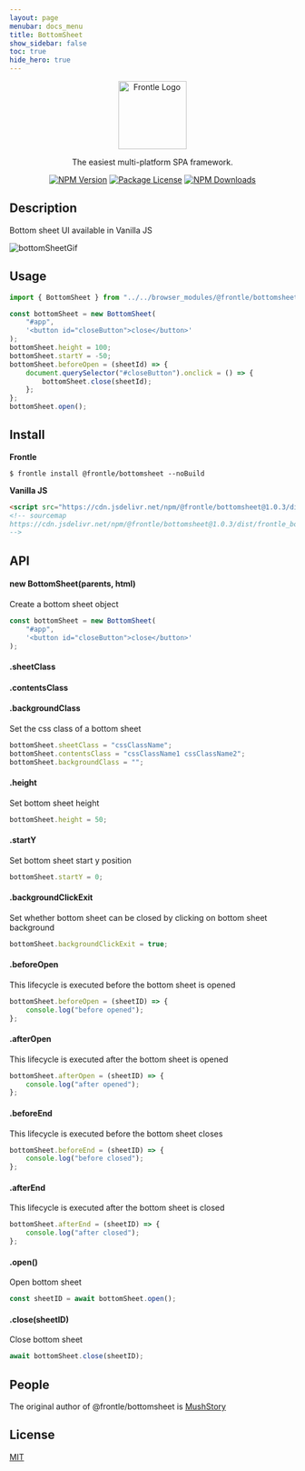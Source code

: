 ```yaml
---
layout: page
menubar: docs_menu
title: BottomSheet
show_sidebar: false
toc: true
hide_hero: true
---
```


<p align="center">
  <a href="https://frontle.org/" target="blank"><img src="https://user-images.githubusercontent.com/49587288/209550001-97ccc567-f9d9-4f47-affe-7abccb3967e6.png" width="120" alt="Frontle Logo" /></a>
</p>

  <p align="center">The easiest multi-platform SPA framework.</p>

<p align="center">
  <a href="https://www.npmjs.com/~frontle"><img src="https://img.shields.io/npm/v/@frontle/bottomsheet.svg" alt="NPM Version" /></a>
  <a href="https://www.npmjs.com/~frontle"><img src="https://img.shields.io/npm/l/@frontle/bottomsheet.svg" alt="Package License" /></a>
  <a href="https://www.npmjs.com/~frontle"><img src="https://img.shields.io/npm/dm/@frontle/bottomsheet.svg" alt="NPM Downloads" /></a>
</p>

## Description

Bottom sheet UI available in Vanilla JS

![bottomSheetGif](https://frontle.org/uploads/bottomSheetReadme/bottomSheet.gif)

## Usage

```javascript
import { BottomSheet } from "../../browser_modules/@frontle/bottomsheet/index.js";

const bottomSheet = new BottomSheet(
    "#app",
    '<button id="closeButton">close</button>'
);
bottomSheet.height = 100;
bottomSheet.startY = -50;
bottomSheet.beforeOpen = (sheetId) => {
    document.querySelector("#closeButton").onclick = () => {
        bottomSheet.close(sheetId);
    };
};
bottomSheet.open();
```

## Install

**Frontle**

```shell
$ frontle install @frontle/bottomsheet --noBuild
```

**Vanilla JS**

```html
<script src="https://cdn.jsdelivr.net/npm/@frontle/bottomsheet@1.0.3/dist/frontle_bottomsheet.min.js"></script>
<!-- sourcemap 
https://cdn.jsdelivr.net/npm/@frontle/bottomsheet@1.0.3/dist/frontle_bottomsheet.min.js.map
-->
```

## API

#### new BottomSheet(parents, html)

Create a bottom sheet object

```javascript
const bottomSheet = new BottomSheet(
    "#app",
    '<button id="closeButton">close</button>'
);
```

#### .sheetClass

#### .contentsClass

#### .backgroundClass

Set the css class of a bottom sheet

```javascript
bottomSheet.sheetClass = "cssClassName";
bottomSheet.contentsClass = "cssClassName1 cssClassName2";
bottomSheet.backgroundClass = "";
```

#### .height

Set bottom sheet height

```javascript
bottomSheet.height = 50;
```

#### .startY

Set bottom sheet start y position

```javascript
bottomSheet.startY = 0;
```

#### .backgroundClickExit

Set whether bottom sheet can be closed by clicking on bottom sheet background

```javascript
bottomSheet.backgroundClickExit = true;
```

#### .beforeOpen

This lifecycle is executed before the bottom sheet is opened

```javascript
bottomSheet.beforeOpen = (sheetID) => {
    console.log("before opened");
};
```

#### .afterOpen

This lifecycle is executed after the bottom sheet is opened

```javascript
bottomSheet.afterOpen = (sheetID) => {
    console.log("after opened");
};
```

#### .beforeEnd

This lifecycle is executed before the bottom sheet closes

```javascript
bottomSheet.beforeEnd = (sheetID) => {
    console.log("before closed");
};
```

#### .afterEnd

This lifecycle is executed after the bottom sheet is closed

```javascript
bottomSheet.afterEnd = (sheetID) => {
    console.log("after closed");
};
```

#### .open()

Open bottom sheet

```javascript
const sheetID = await bottomSheet.open();
```

#### .close(sheetID)

Close bottom sheet

```javascript
await bottomSheet.close(sheetID);
```

## People

The original author of @frontle/bottomsheet is [MushStory](https://github.com/MushStory)

## License

[MIT](https://github.com/Frontle-Foundation/BottomSheet/blob/main/LICENSE)
